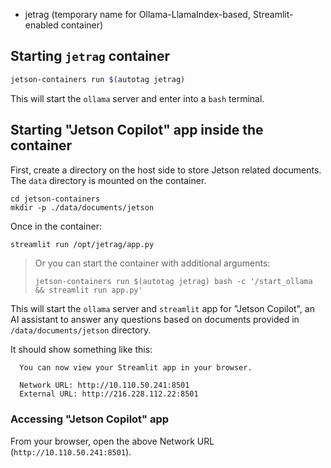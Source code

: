 
* jetrag (temporary name for Ollama-LlamaIndex-based, Streamlit-enabled container)

## Starting `jetrag` container

```bash
jetson-containers run $(autotag jetrag)
```

This will start the `ollama` server and enter into a `bash` terminal.

## Starting "Jetson Copilot" app inside the container

First, create a directory on the host side to store Jetson related documents. The `data` directory is mounted on the container.

```
cd jetson-containers
mkdir -p ./data/documents/jetson
```


Once in the container:

```bash
streamlit run /opt/jetrag/app.py
```

> Or you can start the container with additional arguments:
> ```
> jetson-containers run $(autotag jetrag) bash -c '/start_ollama && streamlit run app.py'
> ```

This will start the `ollama` server and `streamlit` app for "Jetson Copilot", an AI assistant to answer any questions based on documents provided in `/data/documents/jetson` directory.

It should show something like this:

```
  You can now view your Streamlit app in your browser.

  Network URL: http://10.110.50.241:8501
  External URL: http://216.228.112.22:8501
```

### Accessing "Jetson Copilot" app 

From your browser, open the above Network URL (`http://10.110.50.241:8501`).
